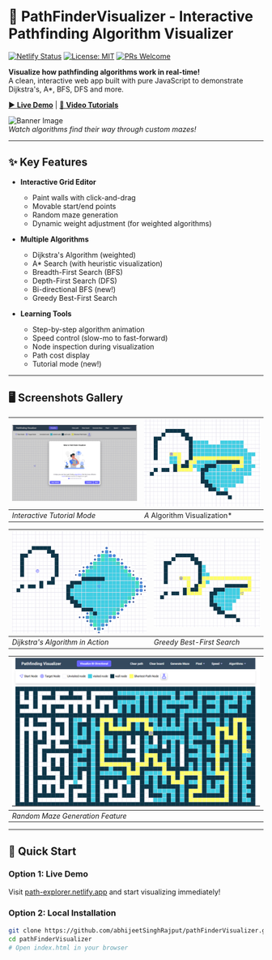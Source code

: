 # 🚀 PathFinderVisualizer - Interactive Pathfinding Algorithm Visualizer  

[![Netlify Status](https://api.netlify.com/api/v1/badges/12345678-1234-1234-1234-123456789abc/deploy-status)](https://app.netlify.com/sites/path-explorer/deploys)
[![License: MIT](https://img.shields.io/badge/License-MIT-blue.svg)](https://opensource.org/licenses/MIT)
[![PRs Welcome](https://img.shields.io/badge/PRs-welcome-brightgreen.svg)](https://github.com/abhijeetSinghRajput/pathFinderVisualizer/pulls)

**Visualize how pathfinding algorithms work in real-time!**  
A clean, interactive web app built with pure JavaScript to demonstrate Dijkstra's, A*, BFS, DFS and more.

[▶ **Live Demo**](https://path-explorer.netlify.app) | [🎥 **Video Tutorials**](https://www.youtube.com/watch?v=Oaf9mR9oDT8&list=PLZ92O1inS6VmlSaCzdxm5_Jf2IyJesCF4)

![Banner Image](./assets/screenshots/Bi-directional-bf.png)  
*Watch algorithms find their way through custom mazes!*

---

## ✨ Key Features

- **Interactive Grid Editor**
  - Paint walls with click-and-drag
  - Movable start/end points
  - Random maze generation
  - Dynamic weight adjustment (for weighted algorithms)

- **Multiple Algorithms**
  - Dijkstra's Algorithm (weighted)
  - A* Search (with heuristic visualization)
  - Breadth-First Search (BFS)
  - Depth-First Search (DFS)
  - Bi-directional BFS (new!)
  - Greedy Best-First Search

- **Learning Tools**
  - Step-by-step algorithm animation
  - Speed control (slow-mo to fast-forward)
  - Node inspection during visualization
  - Path cost display
  - Tutorial mode (new!)

---

## 🖥️ Screenshots Gallery

| ![Tutorial Mode](./assets/screenshots/tutorial.png) | ![A* Algorithm](./assets/screenshots/A-star.png) |
|----------------------------------------------------|-------------------------------------------------|
| *Interactive Tutorial Mode*                        | *A* Algorithm Visualization*                   |

| ![Dijkstra's Algorithm](./assets/screenshots/dijkstra.png) | ![Greedy Best-First](./assets/screenshots/greedy.png) |
|-----------------------------------------------------------|------------------------------------------------------|
| *Dijkstra's Algorithm in Action*                          | *Greedy Best-First Search*                          |

| ![Maze Generation](./assets/screenshots/maze.png) |
|---------------------------------------------------|
| *Random Maze Generation Feature*                  |

---

## 🚀 Quick Start

### Option 1: Live Demo
Visit [path-explorer.netlify.app](https://path-explorer.netlify.app) and start visualizing immediately!

### Option 2: Local Installation
```bash
git clone https://github.com/abhijeetSinghRajput/pathFinderVisualizer.git
cd pathFinderVisualizer
# Open index.html in your browser